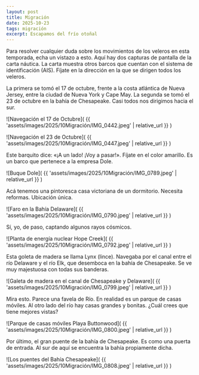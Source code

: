```yaml
---
layout: post
title: Migración
date: 2025-10-23
tags: migración
excerpt: Escapamos del frío otoñal
---
```


Para resolver cualquier duda sobre los movimientos de los veleros en esta
temporada, echa un vistazo a esto. Aquí hay dos capturas de pantalla de la
carta náutica. La carta muestra otros barcos que cuentan con el sistema de
identificación (AIS). Fíjate en la dirección en la que se dirigen todos los
veleros.

La primera se tomó el 17 de octubre, frente a la costa atlántica de Nueva
Jersey, entre la ciudad de Nueva York y Cape May. La segunda se tomó el 23 de
octubre en la bahía de Chesapeake. Casi todos nos dirigimos hacia el sur.


![Navegación el 17 de Octubre](
  {{ 'assets/images/2025/10Migración/IMG_0442.jpeg' | relative_url }}
)

![Navegación el 23 de Octubre](
  {{ 'assets/images/2025/10Migración/IMG_0447.jpeg' | relative_url }}
)

Este barquito dice: «¡A un lado! ¡Voy a pasar!». Fíjate en el color amarillo.
Es un barco que pertenece a la empresa Dole.

![Buque Dole](
  {{ 'assets/images/2025/10Migración/IMG_0789.jpeg' | relative_url }}
)

Acá tenemos una pintoresca casa victoriana de un dormitorio. Necesita reformas.
Ubicación única.

![Faro en la Bahía Delaware](
  {{ 'assets/images/2025/10Migración/IMG_0790.jpeg' | relative_url }}
)

Sí, yo, de paso, captando algunos rayos cósmicos.

![Planta de energía nuclear Hope Creek](
  {{ 'assets/images/2025/10Migración/IMG_0792.jpeg' | relative_url }}
)

Esta goleta de madera se llama Lynx (lince). Navegaba por el canal entre el río
Delaware y el río Elk, que desemboca en la bahía de Chesapeake. Se ve muy
majestuosa con todas sus banderas.

![Galeta de madera en el canal de Chesapeake y Delaware](
  {{ 'assets/images/2025/10Migración/IMG_0799.jpeg' | relative_url }}
)

Mira esto. Parece una favela de Río. En realidad es un parque de casas móviles.
Al otro lado del río hay casas grandes y bonitas. ¿Cuál crees que tiene mejores
vistas?

![Parque de casas móviles Playa Buttonwood](
  {{ 'assets/images/2025/10Migración/IMG_0800.jpeg' | relative_url }}
)

Por último, el gran puente de la bahía de Chesapeake. Es como una puerta de
entrada. Al sur de aquí se encuentra la bahía propiamente dicha.

![Los puentes del Bahía Chesapeake](
  {{ 'assets/images/2025/10Migración/IMG_0808.jpeg' | relative_url }}
)

